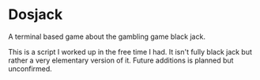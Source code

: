 # Dosjack
A terminal based game about the gambling game black jack.

This is a script I worked up in the free time I had. It isn't fully black jack but rather a very elementary version of it.
Future additions is planned but unconfirmed.
